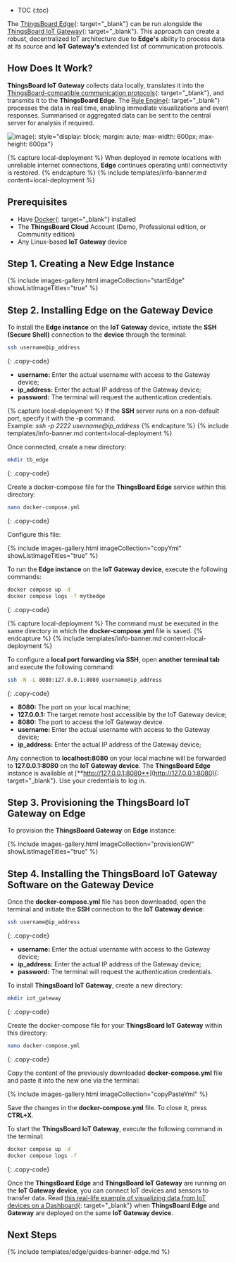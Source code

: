 * TOC
{:toc}

The [ThingsBoard Edge](/docs/{{docsPrefix}}getting-started-guides/what-is-edge/){: target="_blank"} can be run alongside the [ThingsBoard IoT Gateway](/docs/iot-gateway/what-is-iot-gateway/){: target="_blank"}. 
This approach can create a robust, decentralized IoT architecture due to **Edge's** ability to process data at its source and **IoT Gateway's** extended list of communication protocols.

## How Does It Work?

**ThingsBoard IoT Gateway** collects data locally, translates it into the [ThingsBoard-compatible communication protocols](/docs/{{peDocsPrefix}}edge/api/){: target="_blank"}, and transmits it to the **ThingsBoard Edge**.
The [Rule Engine](/docs/{{peDocsPrefix}}user-guide/rule-engine-2-0/re-getting-started/){: target="_blank"} processes the data in real time, enabling immediate visualizations and event responses. Summarised or aggregated data can be sent to the central server for analysis if required.

![image](https://img.thingsboard.io/edge/how-does-it-work.webp){: style="display: block; margin: auto; max-width: 600px; max-height: 600px"}

{% capture local-deployment %}
When deployed in remote locations with unreliable internet connections, **Edge** continues operating until connectivity is restored.
{% endcapture %}
{% include templates/info-banner.md content=local-deployment %}

## Prerequisites
* Have [Docker](https://docs.docker.com/engine/install/){: target="_blank"} installed
* The **ThingsBoard Cloud** Account (Demo, Professional edition, or Community edition)
* Any Linux-based **IoT Gateway** device

## Step 1. Creating a New Edge Instance

{% include images-gallery.html imageCollection="startEdge" showListImageTitles="true" %}

## Step 2. Installing Edge on the Gateway Device

To install the **Edge instance** on the **IoT Gateway** device, initiate the **SSH (Secure Shell)** connection to the **device** through the terminal:

```bash
ssh username@ip_address
```
{: .copy-code}

* **username:** Enter the actual username with access to the Gateway device;
* **ip_address:** Enter the actual IP address of the Gateway device;
* **password:** The terminal will request the authentication credentials.

{% capture local-deployment %}
If the **SSH** server runs on a non-default port, specify it with the **-p** command.<br>
Example: _ssh -p 2222 username@ip_address_
{% endcapture %}
{% include templates/info-banner.md content=local-deployment %}

Once connected, create a new directory:

```bash
mkdir tb_edge
```
{: .copy-code}

Create a docker-compose file for the **ThingsBoard Edge** service within this directory:

```bash
nano docker-compose.yml
```
{: .copy-code}

Configure this file:

{% include images-gallery.html imageCollection="copyYml" showListImageTitles="true" %}

To run the **Edge instance** on the **IoT Gateway device**, execute the following commands:

```bash
docker compose up -d
docker compose logs -f mytbedge
```
{: .copy-code}

{% capture local-deployment %}
The command must be executed in the same directory in which the **docker-compose.yml** file is saved.
{% endcapture %}
{% include templates/info-banner.md content=local-deployment %}

To configure a **local port forwarding via SSH**, open **another terminal tab** and execute the following command:

```bash
ssh -N -L 8080:127.0.0.1:8080 username@ip_address
```
{: .copy-code}

* **8080:** The port on your local machine;
* **127.0.0.1:** The target remote host accessible by the IoT Gateway device;
* **8080:** The port to access the IoT Gateway device.
* **username:** Enter the actual username with access to the Gateway device;
* **ip_address:** Enter the actual IP address of the Gateway device;

Any connection to **localhost:8080** on your local machine will be forwarded to **127.0.0.1:8080** on the **IoT Gateway device**. The **ThingsBoard Edge** instance is available at [**http://127.0.0.1:8080**](http://127.0.0.1:8080){: target="_blank"}. Use your credentials to log in.

## Step 3. Provisioning the ThingsBoard IoT Gateway on Edge

To provision the **ThingsBoard Gateway** on **Edge** instance:

{% include images-gallery.html imageCollection="provisionGW" showListImageTitles="true" %}

## Step 4. Installing the ThingsBoard IoT Gateway Software on the Gateway Device

Once the **docker-compose.yml** file has been downloaded, open the terminal and initiate the **SSH** connection to the **IoT Gateway device**:

```bash
ssh username@ip_address
```
{: .copy-code}

* **username:** Enter the actual username with access to the Gateway device;
* **ip_address:** Enter the actual IP address of the Gateway device;
* **password:** The terminal will request the authentication credentials.

To install **ThingsBoard IoT Gateway**, create a new directory:

```bash
mkdir iot_gateway
```
{: .copy-code}

Create the docker-compose file for your **ThingsBoard IoT Gateway** within this directory:

```bash
nano docker-compose.yml
```
{: .copy-code}

Copy the content of the previously downloaded **docker-compose.yml** file and paste it into the new one via the terminal:

{% include images-gallery.html imageCollection="copyPasteYml" %}

Save the changes in the **docker-compose.yml** file. To close it, press **CTRL+X**.

To start the **ThingsBoard IoT Gateway**, execute the following command in the terminal:

```bash
docker compose up -d
docker compose logs -f
```
{: .copy-code}

Once the **ThingsBoard Edge** and **ThingsBoard IoT Gateway** are running on the **IoT Gateway device**, you can connect IoT devices and sensors to transfer data. Read [this real-life example of visualizing data from IoT devices on a Dashboard](/docs/{{docsPrefix}}devices-library/recomputer-r1000/#visualize-incoming-data-with-the-dashboard){: target="_blank"} when **ThingsBoard Edge** and **Gateway** are deployed on the same **IoT Gateway device**. 

## Next Steps

{% include templates/edge/guides-banner-edge.md %}